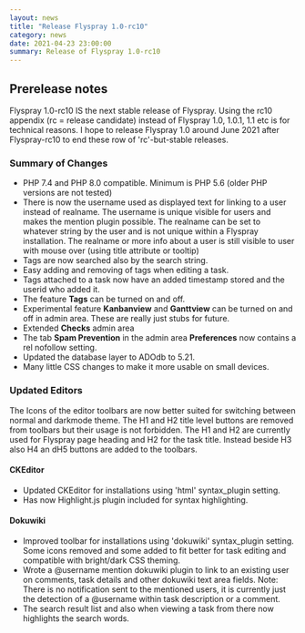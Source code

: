 ```yaml
---
layout: news
title: "Release Flyspray 1.0-rc10"
category: news
date: 2021-04-23 23:00:00
summary: Release of Flyspray 1.0-rc10
---
```


## Prerelease notes

Flyspray 1.0-rc10 IS the next stable release of Flyspray.
Using the rc10 appendix (rc = release candidate) instead of Flyspray 1.0, 1.0.1, 1.1 etc is for technical reasons.
I hope to release Flyspray 1.0 around June 2021 after Flyspray-rc10 to end these row of 'rc'-but-stable releases.

### Summary of Changes

* PHP 7.4 and PHP 8.0 compatible. Minimum is PHP 5.6 (older PHP versions are not tested)
* There is now the username used as displayed text for linking to a user instead of realname.
The username is unique visible for users and makes the mention plugin possible.
The realname can be set to whatever string by the user and is not unique within a Flyspray installation.
The realname or more info about a user is still visible to user with mouse over (using title attribute or tooltip)
* Tags are now searched also by the search string.
* Easy adding and removing of tags when editing a task.
* Tags attached to a task now have an added timestamp stored and the userid who added it.
* The feature **Tags** can be turned on and off.
* Experimental feature **Kanbanview** and **Ganttview** can be turned on and off in admin area. These are really just stubs for future.
* Extended **Checks** admin area
* The tab **Spam Prevention** in the admin area **Preferences** now contains a rel nofollow setting.
* Updated the database layer to ADOdb to 5.21.
* Many little CSS changes to make it more usable on small devices.

### Updated Editors

The Icons of the editor toolbars are now better suited for switching between normal and darkmode theme.
The H1 and H2 title level buttons are removed from toolbars but their usage is not forbidden.
The H1 and H2 are currently used for Flyspray page heading and H2 for the task title. Instead beside H3 also H4 an dH5 buttons are added to the toolbars.

#### CKEditor

* Updated CKEditor for installations using 'html' syntax_plugin setting.
* Has now Highlight.js plugin included for syntax highlighting.

#### Dokuwiki

* Improved toolbar for installations using 'dokuwiki' syntax_plugin setting. Some icons removed and some added to fit better for task editing and compatible with bright/dark CSS theming.
* Wrote a @username mention dokuwiki plugin to link to an existing user on comments, task details and other dokuwiki text area fields. Note: There is no notification
 sent to the mentioned users, it is currently just the detection of a @username within task description or a comment.
* The search result list and also when viewing a task from there now highlights the search words.

